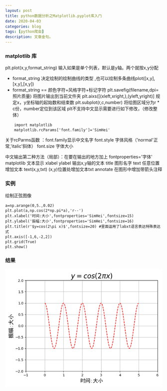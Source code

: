 ```yaml
---
layout: post
title: python数据分析之Matplotlib.pyplot库入门
date: 2020-04-03
categories: blog
tags: [python爬虫]
description: 文章金句。
---
```


### matplotlib 库
plt.plot(x,y,format_string) 输入如果是单个列表，默认是y轴。两个就按x,y分配
  - format_string 决定绘制的绘制曲线的类型 ,也可以绘制多条曲线plot([x,y],[x,y],[x,y])
  - format_string == 颜色字符+风格字符+标记字符
plt.savefig(filename,dpi=照片质量) 将图片输出到当前文件夹
plt.aixs([(xleft,xright,),(yleft,yright)] 规定x，y坐标轴的起始数和结束数
plt.subplot(r,c,number) 将绘图区域分为r * c份，number定位到该区域
plt不支持中文显示需要进行如下修改，（修改整体）
```
    import matplotlib
    matplotlib.rcParams['font.family']='SimHei'
```
关于rcParms函数 ：font.family显示中文名字 font.style 字体风格（’normal'正常,'italic'斜体） font.size 字体大小

中文输出第二种方法（局部）：在要在输出的地方加上 fontproperties='字体'
matplotlib 文本显示
xlabel ylabel 输出x,y轴的文本
title 图形名字
text 任意位置增加文本 text(x,y,txt) (x,y)位置处增加文本txt
annotate 在图形中增加带箭头注释


### 实例
绘制正弦图像
```
a=np.arange(0,5.,0.02)
plt.plot(a,np.cos(2*np.pi*a),'r--')
plt.xlabel('时间:大小',fontproperties='SimHei',fontsize=15)
plt.ylabel('振幅:大小',fontproperties='SimHei',fontsize=16)
plt.title(r'$y=cos(2\pi x)$',fontsize=20) #里面运用了labxt语言表达特殊表达式
plt.axis([-1,6,-2,2])
plt.grid(True)
plt.show()
```

### 结果
![0403](/img/0403.png)







